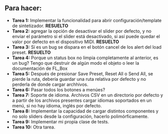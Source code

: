 ## Para hacer:

* **Tarea 1:** Implementar la funcionalidad para abrir configuración/template de sintetizador. **RESUELTO**
* **Tarea 2:** agregar la opción de desactivar el slider por defecto, y no enviar el parámetro si el slider está desactivado, si así puede quedar el valor por defecto en el dispositivo MIDI. **RESUELTO**
* **Tarea 3:** Sí es un bug se dispara en el botón cancel de los alert del load preset. **RESUELTO**
* **Tarea 4:** Porque un status box no limpia completamente al anterior, es un bug? Tengo que destruir de algún modo el objeto o leer la documentación de FL_Box
* **Tarea 5:** Después de presionar Save Preset, Reset All o Send All, se pierde la ruta, debería guardar una ruta relativa por defecto y no perderla de donde cargar archhivos. 
* **Tarea 6:** Pasar todos los botones a menúes? 
* **Tarea 7:** Soporte de idioma. Archivos CSV en un directorio por defecto y a partir de los archivos presentes cargar idiomas soportados en un menú, si no hay idioma, inglés por defecto. 
* **Tarea 8:** Implementar la capacidad de cargar distintos componentes y no solo sliders desde la configuración, hacerlo polimórficamente.
* **Tarea 9:** Implementar mi propia clase de tests.
* **Tarea 10:** Otra tarea.